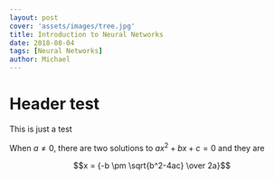 ```yaml
---
layout: post
cover: 'assets/images/tree.jpg'
title: Introduction to Neural Networks
date: 2018-08-04
tags: [Neural Networks]
author: Michael
---
```


# Header test

This is just a test

When $a \ne 0$, there are two solutions to $ax^2 + bx + c = 0$ and they are

$$x = {-b \pm \sqrt{b^2-4ac} \over 2a}$$